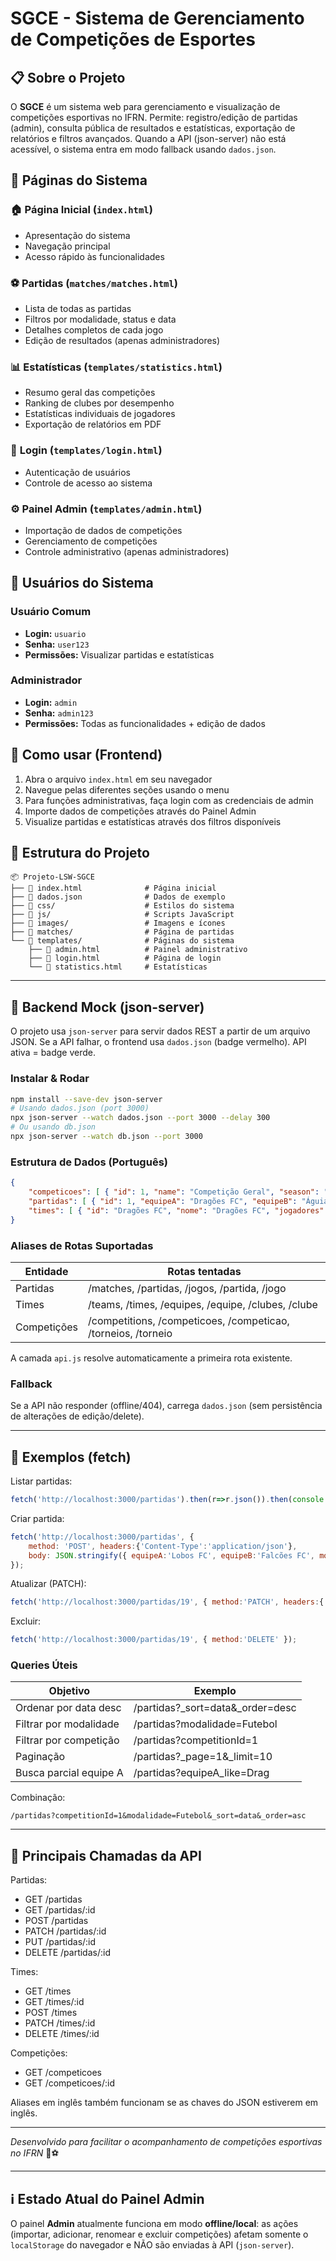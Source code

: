 # SGCE - Sistema de Gerenciamento de Competições de Esportes

## 📋 Sobre o Projeto

O **SGCE** é um sistema web para gerenciamento e visualização de competições esportivas no IFRN. Permite: registro/edição de partidas (admin), consulta pública de resultados e estatísticas, exportação de relatórios e filtros avançados. Quando a API (json-server) não está acessível, o sistema entra em modo fallback usando `dados.json`.


## 📄 Páginas do Sistema

### 🏠 **Página Inicial** (`index.html`)
- Apresentação do sistema
- Navegação principal
- Acesso rápido às funcionalidades

### ⚽ **Partidas** (`matches/matches.html`)
- Lista de todas as partidas
- Filtros por modalidade, status e data
- Detalhes completos de cada jogo
- Edição de resultados (apenas administradores)

### 📊 **Estatísticas** (`templates/statistics.html`)
- Resumo geral das competições
- Ranking de clubes por desempenho
- Estatísticas individuais de jogadores
- Exportação de relatórios em PDF

### 🔑 **Login** (`templates/login.html`)
- Autenticação de usuários
- Controle de acesso ao sistema

### ⚙️ **Painel Admin** (`templates/admin.html`)
- Importação de dados de competições
- Gerenciamento de competições
- Controle administrativo (apenas administradores)

## 👥 Usuários do Sistema

### **Usuário Comum**
- **Login:** `usuario`
- **Senha:** `user123`
- **Permissões:** Visualizar partidas e estatísticas

### **Administrador**
- **Login:** `admin`
- **Senha:** `admin123`
- **Permissões:** Todas as funcionalidades + edição de dados

## 🚀 Como usar (Frontend)

1. Abra o arquivo `index.html` em seu navegador
2. Navegue pelas diferentes seções usando o menu
3. Para funções administrativas, faça login com as credenciais de admin
4. Importe dados de competições através do Painel Admin
5. Visualize partidas e estatísticas através dos filtros disponíveis

## 📁 Estrutura do Projeto

```
📦 Projeto-LSW-SGCE
├── 📄 index.html              # Página inicial
├── 📄 dados.json              # Dados de exemplo
├── 📁 css/                    # Estilos do sistema
├── 📁 js/                     # Scripts JavaScript
├── 📁 images/                 # Imagens e ícones
├── 📁 matches/                # Página de partidas
└── 📁 templates/              # Páginas do sistema
    ├── 📄 admin.html          # Painel administrativo
    ├── 📄 login.html          # Página de login
    └── 📄 statistics.html     # Estatísticas
```

---

## 🔌 Backend Mock (json-server)

O projeto usa `json-server` para servir dados REST a partir de um arquivo JSON. Se a API falhar, o frontend usa `dados.json` (badge vermelho). API ativa = badge verde.

### Instalar & Rodar
```bash
npm install --save-dev json-server
# Usando dados.json (port 3000)
npx json-server --watch dados.json --port 3000 --delay 300
# Ou usando db.json
npx json-server --watch db.json --port 3000
```

### Estrutura de Dados (Português)
```json
{
    "competicoes": [ { "id": 1, "name": "Competição Geral", "season": "2024-2025" } ],
    "partidas": [ { "id": 1, "equipeA": "Dragões FC", "equipeB": "Águias United", "modalidade": "Futebol", "data": "2024-03-15", "placar": "3-1", "status": "Finalizado", "competitionId": 1 } ],
    "times": [ { "id": "Dragões FC", "nome": "Dragões FC", "jogadores": ["Gabriel Silva"], "tecnico": "Professor X" } ]
}
```

### Aliases de Rotas Suportadas
| Entidade     | Rotas tentadas                              |
|--------------|---------------------------------------------|
| Partidas     | /matches, /partidas, /jogos, /partida, /jogo |
| Times        | /teams, /times, /equipes, /equipe, /clubes, /clube |
| Competições  | /competitions, /competicoes, /competicao, /torneios, /torneio |

A camada `api.js` resolve automaticamente a primeira rota existente.

### Fallback
Se a API não responder (offline/404), carrega `dados.json` (sem persistência de alterações de edição/delete).

---

## 🧪 Exemplos (fetch)
Listar partidas:
```js
fetch('http://localhost:3000/partidas').then(r=>r.json()).then(console.log);
```
Criar partida:
```js
fetch('http://localhost:3000/partidas', {
    method: 'POST', headers:{'Content-Type':'application/json'},
    body: JSON.stringify({ equipeA:'Lobos FC', equipeB:'Falcões FC', modalidade:'Futebol', data:'2025-09-01', placar:'-', status:'Agendado', competitionId:1 })
});
```
Atualizar (PATCH):
```js
fetch('http://localhost:3000/partidas/19', { method:'PATCH', headers:{'Content-Type':'application/json'}, body: JSON.stringify({ placar:'2-1', status:'Finalizado' })});
```
Excluir:
```js
fetch('http://localhost:3000/partidas/19', { method:'DELETE' });
```

### Queries Úteis
| Objetivo                | Exemplo                                             |
|-------------------------|------------------------------------------------------|
| Ordenar por data desc   | /partidas?_sort=data&_order=desc                    |
| Filtrar por modalidade  | /partidas?modalidade=Futebol                        |
| Filtrar por competição  | /partidas?competitionId=1                           |
| Paginação               | /partidas?_page=1&_limit=10                         |
| Busca parcial equipe A  | /partidas?equipeA_like=Drag                         |

Combinação:
```
/partidas?competitionId=1&modalidade=Futebol&_sort=data&_order=asc
```

---

## 🧾 Principais Chamadas da API

Partidas:
- GET /partidas
- GET /partidas/:id
- POST /partidas
- PATCH /partidas/:id
- PUT /partidas/:id
- DELETE /partidas/:id

Times:
- GET /times
- GET /times/:id
- POST /times
- PATCH /times/:id
- DELETE /times/:id

Competições:
- GET /competicoes
- GET /competicoes/:id

Aliases em inglês também funcionam se as chaves do JSON estiverem em inglês.

---

*Desenvolvido para facilitar o acompanhamento de competições esportivas no IFRN* 🏫⚽

---

## ℹ️ Estado Atual do Painel Admin

O painel **Admin** atualmente funciona em modo **offline/local**: as ações (importar, adicionar, renomear e excluir competições) afetam somente o `localStorage` do navegador e NÃO são enviadas à API (`json-server`).

